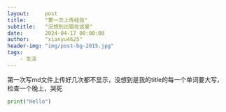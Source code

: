 ```yaml
---
layout:     post
title:      "第一次上传经验"
subtitle:   "没想到出错在这里"
date:       2024-04-17 00:00:00
author:     "xianyu4625"
header-img: "img/post-bg-2015.jpg"
tags:
    - 生活
---
```




第一次写md文件上传好几次都不显示，没想到是我的title的每一个单词要大写，检查一个晚上，哭死

```python
print("Hello")
```
